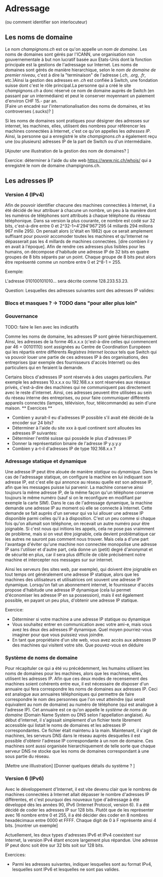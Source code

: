 # Adressage 

(ou comment identifier son interlocuteur)
## Les noms de domaine
Le nom *champignons.ch* est ce qu'on appelle un *nom de domaine*.
Les noms de domaines sont gérés par l'ICANN, une organisation non gouvernementale à but non lucratif
basée aux Etats-Unis dont la fonction principale est la gestions de l'adressage sur Internet.
Les noms de domaines sont gérés de manière hierarchique, selon le
*nom de domaine de premier niveau*, c'est à dire la "terminaison" de l'adresse (*.ch*, *.org*, *.fr*, etc.)Ainsi la gestion des adresses en *.ch* est confiée à Switch, une fondation suisse dont c'est le rôle principal.La personne qui a créé le site *champignons.ch* a donc
réservé ce nom de domaine auprès de Switch (en passant par un intermédiaire) et peut le conserver moyennant un paiement d'environ CHF 15.- par an.     
[Faire un encadré sur l'internationalisation des noms de domaines, et les controverses (.sucks)? ]

Si les noms de domaines sont pratiques pour désigner des adresses sur internet, les machines, elles, utilisent des
nombres pour référencer les machines connectées à Internet, c'est ce qu'on appelles les *adresses IP*. Ainsi,
la personne qui a enregistré le site *champignons.ch* a également reçu une (ou plusieurs) adresses IP de la part de
Switch ou d'un intermédiaire. 

[Ajouter une illustration de la gestion des nom de domaines? ]
    
Exercice: déterminer à l'aide du site web https://www.nic.ch/whois/ qui a enregistré le nom de domaine champignons.ch. 

## Les adresses IP
### Version 4 (IPv4)
Afin de pouvoir identifier chacune des machines connectées à Internet, il a été décidé de leur attribuer à chacune
un nombre, un peu à la manière dont les numéros de téléphones sont attribués à chaque téléphone du réseau téléphonique.
Dans sa version la plus courante, ce nombre est codé sur 32 bits, c'est-à-dire entre 0 et 2^32-1=4'294'967'295
(4 millards 294 millons 967 mille 295). On pensait
alors (c'était en 1982) que ce serait amplement suffisant pour pouvoir accomoder toutes les machines et qu'Internet
ne dépasserait pas les 4 millards de machines connectées. [dire combien il y en avait à l'époque].
Afin de rendre ces adresses plus lisibles pour les humains, on décompose d'habitude une adresse IP de 32 bits en
quatre groupes de 8 bits séparés par un point. Chaque groupe de 8 bits peut alors être représenté comme un nombre
entre 0 et 2^8-1 = 255. 

Exemple:

L'adresse 010100101010... sera décrite comme 128.233.53.23. 

Question:
Lesquelles des adresses suivantes sont des adresses IP valides:

### Blocs et masques ? -> TODO dans "pour aller plus loin"

### Gouvernance

TODO: faire le lien avec les indicatifs

Comme les noms de domaine, les adresses IP sont gérée hiérarchiquement. Ainsi, les adresses de la forme 
46.x.x.x (c'est-à-dire celles qui commencent par 46 = 00101110) sont assignées au Centre de Coordination
Européeen qui les répartis entre différents *Registres Internet locaux* tels que Switch qui va pouvoir
louer une partie de ces adresses IP à des organisations, des entreprises (par exemple des fournisseurs d'accès Internet) ou des particuliers qui en feraient la demande. 

Certains blocs d'adresses IP sont réservés à des usages particuliers. Par exemple les adresses 10.x.x.x  ou
192.168.x.x sont réservées aux réseaux privés, c'est-à-dire des machines qui ne communiquent pas directement
avec le reste d'internet. Ainsi, ces adresses peuvent être utilisées au sein du réseau interne des entreprises,
ou pour faire communiquer différents appareils connectés (lampes, télévision, four, télécommande) au sein d'une
maison. 
** Exercices **
- Combien y aurait-il eu d'adresses IP possible s'il avait été décidé de la encoder sur 24 bits?
- Déterminer à l'aide du site xxx à quel continent sont allouées les adresses IP suivantes:
- Déterminer l'entité suisse qui possède le plus d'adresses IP
- Donner la représentation binaire de l'adresse IP y.y.y.y
- Combien y a-t-il d'adresses IP de type 192.168.x.x ?

### Adressage statique et dynamique

Une adresse IP peut être alouée de manière *statique* ou *dynamique*. Dans le cas de l'adressage statique, on configure la machine en lui indiquant son adresse IP, est c'est elle qui annonce au réseau quelle est son
adresse IP, afin que les messages puisse lui parvenir. La machine conserve ainsi toujours la même adresse IP, de la même façon qu'un téléphone conserve toujours le même numéro (sauf si on le reconfigure en modifiant par exemple la carte SIM). Dans le cas de l'adressage dynamique, la machine demande une adresse IP au moment où elle se connecte à Internet. Cette demande se fait auprès d'un serveur qui va lui allouer une adresse IP disponible parmi celles qu'il a à disposition. C'est un peu comme si chaque fois qu'on allumait son téléphone, on recevait un autre numéro pour être joignable. Si c'est nous qui initions les appels, cela ne pose pas vraimment de problème, mais si on veut être
joignable, cela devient problématique car les autres ne sauront pas comment nous trouver. Mais cela a d'une part l'avantage d'éviter qu'une machine non connectée monopolise une adresse IP sans l'utiliser et d'autre part, cela donne un (petit) degré d'anonymat et de sécurité en plus, car il sera plus difficile de cible précisément notre machine et intercepter nos messages sur sur internet.

Ainsi les serveurs (les sites web, par exemple), qui doivent être joignable en tout temps ont généralement une adresse IP statique, alors que les machines des utilisateurs et utilisatrices ont souvent une adresse IP dynamique. Lorsqu'on fait un
abonnement internet, le fournisseur d'accès propose d'habitude une adresse IP dynamique (cela lui permet d'économiser les adresse IP en sa possession), mais il est également possible, en payant un peu plus, d'obtenir une adresse IP statique. 

Exercice:
- Déterminer si votre machine a une adresse IP statique ou dynamique
- Vous souhaitez entrer en communication avec votre ami-e, mais vous avez les deux des adresses IP dynamique. Quel
moyen pourriez-vous imaginer pour que vous puissiez vous joindre. 
- En tant que propriétaire d'un site web, vous avez accès aux adresses IP des machines qui visitent votre site. Que pouvez-vous en déduire 

### Système de noms de domaine
Pour récapituler ce qui a été vu précédemment, les humains utilisent les noms de domaines pour les machines, alors que les machines, elles, utilisent les adresses IP. Afin que ces deux modes de recensement des machines soient cohérents entre eux, il est nécessaire de disposer d'un annuaire qui fera correspondre les noms de domaines aux adresses IP. Ceci est analogue aux annuaires téléphoniques qui permettre de faire correspondre le nom des personnes que l'on veut atteindre (qui serait équivalent au nom de domaine) au numéro de téléphone (qui est analogue à l'adresse IP). Cet annuaire est ce qu'on appelle le *système de noms de domaine* (Domain Name System ou DNS selon l'appellation anglaise). Au début d'internet, il s'agissait simplement d'un fichier texte librement accessible qui listait le noms de domaines et les adresses IP correspondantes. Ce fichier était maintenu à la main. Maintenant, il s'agit de machines, les serveurs DNS dans le réseau auprès desquelles il est possible d'obtenir l'adresse IP correspondante à un nom de domaine. Ces machines sont aussi organisée hierarchiquement de telle sorte que chaque serveur DNS ne stocke que les noms de domaines correspondant à une sous partie du réseau. 

[Mettre une illlustration]
[Donner quelques détails du système ? ]
    
### Version 6 (IPv6)
Avec le développement d'Internet, il est vite devenu clair que le nombres de machines connectées à Internet allait dépasser le nombre d'adresses IP différentes, et c'est pourquoi des nouveaux type d'adressage à été développé dès les années 90, IPv6 (Internet Protocol, version 6). Il a été décidé de coder les adresses IP sur 128 bits. Plutôt que
de les représenter avec 16 nombre entre 0 et 255, il a été décider des coder en 8 nombres hexadécimaux
entre 0000 et FFFF. Chaque digit de 0 à F représente ainsi 4 bits.
[montrer un exemple] 

Actuellement, les deux types d'adresses IPv6 et IPv4 coexistent sur Internet, la version IPv4 étant encore largement
plus répandue. Une adresse IP peut donc soit être sur 32 bits soit sur 128 bits. 
    
Exercices:
- Parmi les adresses suivantes, indiquer lesquelles sont au format IPv4, lesquelles sont IPv6 et lesquelles ne sont pas valides. 


